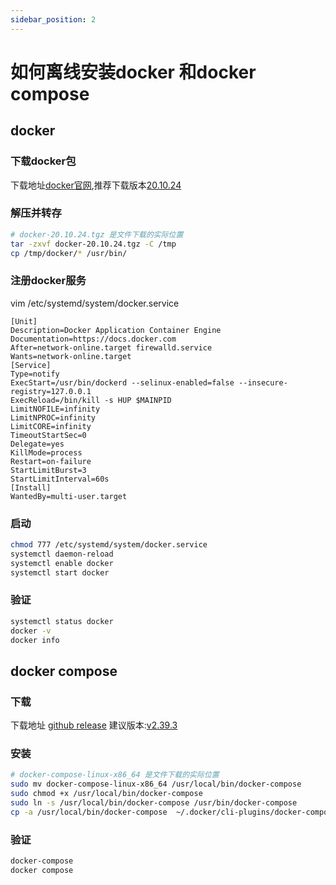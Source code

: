 ```yaml
---
sidebar_position: 2
---
```


# 如何离线安装docker 和docker compose

## docker

### 下载docker包

下载地址[docker官网](https://download.docker.com/linux/static/stable/x86_64/),推荐下载版本[20.10.24](https://download.docker.com/linux/static/stable/x86_64/docker-20.10.24.tgz)

### 解压并转存

```bash
# docker-20.10.24.tgz 是文件下载的实际位置
tar -zxvf docker-20.10.24.tgz -C /tmp
cp /tmp/docker/* /usr/bin/
```


### 注册docker服务

vim /etc/systemd/system/docker.service

```
[Unit]
Description=Docker Application Container Engine
Documentation=https://docs.docker.com
After=network-online.target firewalld.service
Wants=network-online.target
[Service]
Type=notify
ExecStart=/usr/bin/dockerd --selinux-enabled=false --insecure-registry=127.0.0.1
ExecReload=/bin/kill -s HUP $MAINPID
LimitNOFILE=infinity
LimitNPROC=infinity
LimitCORE=infinity
TimeoutStartSec=0
Delegate=yes
KillMode=process
Restart=on-failure
StartLimitBurst=3
StartLimitInterval=60s
[Install]
WantedBy=multi-user.target
```


### 启动

```bash
chmod 777 /etc/systemd/system/docker.service
systemctl daemon-reload
systemctl enable docker
systemctl start docker
```


### 验证

```bash
systemctl status docker
docker -v
docker info
```

## docker compose

### 下载

下载地址 [github release](https://github.com/docker/compose/releases) 建议版本:[v2.39.3](https://github.com/docker/compose/releases/download/v2.39.3/docker-compose-linux-x86_64)

### 安装

```bash
# docker-compose-linux-x86_64 是文件下载的实际位置
sudo mv docker-compose-linux-x86_64 /usr/local/bin/docker-compose
sudo chmod +x /usr/local/bin/docker-compose
sudo ln -s /usr/local/bin/docker-compose /usr/bin/docker-compose
cp -a /usr/local/bin/docker-compose  ~/.docker/cli-plugins/docker-compose # 添加到docker 子命令
```

### 验证

```bash
docker-compose 
docker compose
```
